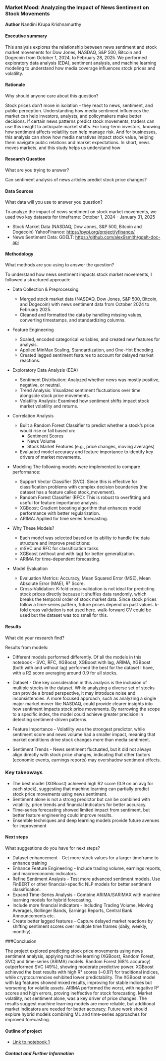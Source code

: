 ### Market Mood: Analyzing the Impact of News Sentiment on Stock Movements

**Author**
Nandini Krupa Krishnamurthy

#### Executive summary
This analysis explores the relationship between news sentiment and stock market movements for Dow Jones, NASDAQ, S&P 500, Bitcoin and Dogecoin from October 1, 2024, to February 28, 2025. We performed exploratory data analysis (EDA), sentiment analysis, and machine learning modeling to understand how media coverage influences stock prices and volatility.

#### Rationale
Why should anyone care about this question?

Stock prices don’t move in isolation - they react to news, sentiment, and public perception. Understanding how media sentiment influences the market can help investors, analysts, and policymakers make better decisions. If certain news patterns predict stock movements, traders can use this insight to anticipate market shifts.
For long-term investors, knowing how sentiment affects volatility can help manage risk. And for businesses, this analysis can show how media narratives impact stock value, helping them navigate public relations and market expectations.
In short, news moves markets, and this study helps us understand how

#### Research Question
What are you trying to answer?

Can sentiment analysis of news articles predict stock price changes?

#### Data Sources
What data will you use to answer you question?

To analyze the impact of news sentiment on stock market movements, we used two key datasets for timeframe: October 1, 2024 - January 31, 2025
- Stock Market Data (NASDAQ, Dow Jones, S&P 500, Bitcoin and Dogecoin) YahooFinance: https://pypi.org/project/yfinance/
- News Sentiment Data: GDELT: https://github.com/alex9smith/gdelt-doc-api

#### Methodology
What methods are you using to answer the question?

To understand how news sentiment impacts stock market movements, I followed a structured approach:
- Data Collection & Preprocessing
  - Merged stock market data (NASDAQ, Dow Jones, S&P 500, Bitcoin, and Dogecoin) with news sentiment data from October 2024 to February 2025.
  - Cleaned and formatted the data by handling missing values, converting timestamps, and standardizing columns.

- Feature Engineering
  - Scaled, encoded categorical variables, and created new features for analysis.
  - Applied MinMax Scaling, Standardization, and One-Hot Encoding.
  - Created lagged sentiment features to account for delayed market reactions.

- Exploratory Data Analysis (EDA)
  - Sentiment Distribution: Analyzed whether news was mostly positive, negative, or neutral.
  - Trend Analysis: Visualized sentiment fluctuations over time alongside stock price movements.
  - Volatility Analysis: Examined how sentiment shifts impact stock market volatility and returns.

- Correlation Analysis
  - Built a Random Forest Classifier to predict whether a stock’s price would rise or fall based on:
    - Sentiment Scores
    - News Volume
    - Stock Market Features (e.g., price changes, moving averages)
  - Evaluated model accuracy and feature importance to identify key drivers of market movements.
  
- Modeling
  The following models were implemented to compare performance:
  - Support Vector Classifier (SVC): Since this is effective for classification problems with complex decision boundaries (the dataset has a feature called stock_movement).
  - Random Forest Classifier (RFC): This is robust to overfitting and useful for feature importance analysis.
  - XGBoost: Gradient boosting algorithm that enhances model performance with better regularization.
  - ARIMA: Applied for time series forecasting.

- Why These Models?
  - Each model was selected based on its ability to handle the data structure and improve predictions:
  - mSVC and RFC for classification tasks.
  - XGBoost (without and with lag) for better generalization.
  - ARIMA for time-dependent forecasting.

- Model Evaluation
  - Evaluation Metrics: Accuracy, Mean Squared Error (MSE), Mean Absolute Error (MAE), R² Score.
  - Cross-Validation: K-fold cross-validation is not ideal for predicting stock prices directly because it shuffles data randomly, which breaks the temporal order of stock market data. Since stock prices follow a time-series pattern, future prices depend on past values. k-fold cross validation is not used here. walk-forward CV could be used but the dataset was too small for this.

#### Results
What did your research find?

Results from models:
- Different models performed differently. Of all the models in this notebook - SVC, RFC, XGBoost, XGBoost with lag, ARIMA, XGBoost (both with and without lag) performed the best for the dataset I have, with a R2 score averaging around 0.9 for all stocks.

- Dataset - One key consideration in this analysis is the inclusion of multiple stocks in the dataset. While analyzing a diverse set of stocks can provide a broad perspective, it may introduce noise and inconsistencies. A more focused approach, such as analyzing a single major market mover like NASDAQ, could provide clearer insights into how sentiment impacts stock price movements. By narrowing the scope to a specific index, the model could achieve greater precision in detecting sentiment-driven patterns.

- Feature Importance - Volatility was the strongest predictor, while sentiment score and news volume had a smaller impact, meaning that market conditions drive stock changes more than media sentiment.

- Sentiment Trends - News sentiment fluctuated, but it did not always align directly with stock price changes, indicating that other factors (economic events, earnings reports) may overshadow sentiment effects.

### Key takeaways

- The best model (XGBoost) achieved high R2 score (0.9 on an avg for each stock), suggesting that machine learning can partially predict stock price movements using news sentiment.
- Sentiment alone is not a strong predictor but can be combined with volatility, price trends and financial indicators for better accuracy.
- Time-series forecasting showed limited impact from sentiment, but better feature engineering could improve results.
- Ensemble techniques and deep learning models provide future avenues for improvement

#### Next steps
What suggestions do you have for next steps?

- Dataset enhancement - Get more stock values for a larger timeframe to enhance training
- Enhance Feature Engineering - Include trading volume, earnings reports, and macroeconomic indicators.
- Refine Sentiment Analysis - Test more advanced sentiment models. Use FinBERT or other financial-specific NLP models for better sentiment classification.
- Expand Time-Series Analysis - Combine ARIMA/SARIMAX with machine learning models for hybrid forecasting.
- Include more financial indicators - Including Trading Volume, Moving Averages, Bollinger Bands, Earnings Reports, Central Bank Announcements etc.
- Create better lagged features - Capture delayed market reactions by shifting sentiment scores over multiple time frames (daily, weekly, monthly).


###Conclusion

The project explored predicting stock price movements using news sentiment analysis, applying machine learning (XGBoost, Random Forest, SVC) and time-series (ARIMA) models. Random Forest (68% accuracy) outperformed SVC (49%), showing moderate predictive power. XGBoost achieved the best results with high R² scores (~0.97) for traditional indices, while cryptocurrencies exhibited lower predictability. The XGBoost model with lag features showed mixed results, improving for stable indices but worsening for volatile assets. ARIMA performed the worst, with negative R² scores and high errors, proving ineffective for stock forecasting. Market volatility, not sentiment alone, was a key driver of price changes. The results suggest machine learning models are more reliable, but additional market indicators are needed for better accuracy. Future work should explore hybrid models combining ML and time-series approaches for improved forecasting.

#### Outline of project

- [Link to notebook 1](https://github.com/krupakmurthy/final_capstone/blob/main/capstone.ipynb)


##### Contact and Further Information

